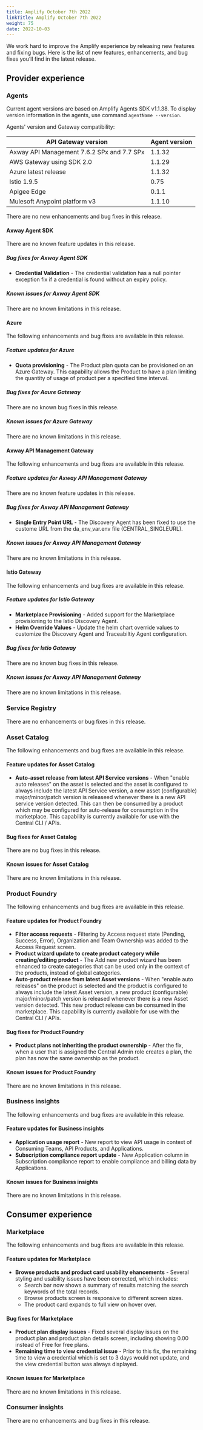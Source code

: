 ```yaml
---
title: Amplify October 7th 2022
linkTitle: Amplify October 7th 2022
weight: 75
date: 2022-10-03
---
```

We work hard to improve the Amplify experience by releasing new features and fixing bugs. Here is the list of new features, enhancements, and bug fixes you’ll find in the latest release.

## Provider experience

### Agents

Current agent versions are based on Amplify Agents SDK v1.1.38. To display version information in the agents, use command `agentName --version`.

Agents' version and Gateway compatibility:

| API Gateway version                        | Agent version|
|--------------------------------------------|--------------|
| Axway API Management 7.6.2 SPx and 7.7 SPx | 1.1.32       |
| AWS Gateway using SDK 2.0                  | 1.1.29       |
| Azure latest release                       | 1.1.32       |
| Istio 1.9.5                                | 0.75         |
| Apigee Edge                                | 0.1.1        |
| Mulesoft Anypoint platform v3              | 1.1.10       |

There are no new enhancements and bug fixes in this release.

#### Axway Agent SDK

There are no known feature updates in this release.

##### Bug fixes for Axway Agent SDK

* **Credential Validation** - The credential validation has a null pointer exception fix if a credential is found without an expiry policy.

##### Known issues for Axway Agent SDK

There are no known limitations in this release.

#### Azure

The following enhancements and bug fixes are available in this release.

##### Feature updates for Azure

* **Quota provisioning** - The Product plan quota can be provisioned on an Azure Gateway. This capability allows the Product to have a plan limiting the quantity of usage of product per a specified time interval.

##### Bug fixes for Aaure Gateway

There are no known bug fixes in this release.

##### Known issues for Azure Gateway

There are no known limitations in this release.

#### Axway API Management Gateway

The following enhancements and bug fixes are available in this release.

##### Feature updates for Axway API Management Gateway

There are no known feature updates in this release.

##### Bug fixes for Axway API Management Gateway

* **Single Entry Point URL** - The Discovery Agent has been fixed to use the custome URL from the da_env_var.env file (CENTRAL_SINGLEURL).

##### Known issues for Axway API Management Gateway

There are no known limitations in this release.

#### Istio Gateway

The following enhancements and bug fixes are available in this release.

##### Feature updates for Istio Gateway

* **Marketplace Provisioning** - Added support for the Marketplace provisioning to the Istio Discovery Agent.
* **Helm Override Values** - Update the helm chart override values to customize the Discovery Agent and Traceabiltiy Agent configuration.

##### Bug fixes for Istio Gateway

There are no known bug fixes in this release.

##### Known issues for Axway API Management Gateway

There are no known limitations in this release.

### Service Registry

There are no enhancements or bug fixes in this release.

### Asset Catalog

The following enhancements and bug fixes are available in this release.

#### Feature updates for Asset Catalog

* **Auto-asset release from latest API Service versions** - When "enable auto releases" on the asset is selected and the asset is configured to always include the latest API Service version, a new asset (configurable) major/minor/patch version is releaseed whenever there is a new API service version detected. This can then be consumed by a product which may be configured for auto-release for consumption in the marketplace. This capability is currently available for use with the Central CLI / APIs.

#### Bug fixes for Asset Catalog

There are no bug fixes in this release.

#### Known issues for Asset Catalog

There are no known limitations in this release.

### Product Foundry

The following enhancements and bug fixes are available in this release.

#### Feature updates for Product Foundry

* **Filter access requests** - Filtering by Access request state (Pending, Success, Error), Organization and Team Ownership was added to the Access Request screen.
* **Product wizard update to create product category while creating/editing product** - The Add new product wizard has been ehnanced to create categories that can be used only in the context of the products, instead of global categories.
* **Auto-product release from latest Asset versions** - When "enable auto releases" on the product is selected and the product is configured to always include the latest Asset version, a new product (configurable) major/minor/patch version is released whenever there is a new Asset version detected. This new product release can be consumed in the marketplace. This capability is currently available for use with the Central CLI / APIs.

#### Bug fixes for Product Foundry

* **Product plans not inheriting the product ownership** - After the fix, when a user that is assigned the Central Admin role creates a plan, the plan has now the same ownership as the product.

#### Known issues for Product Foundry

There are no known limitations in this release.

### Business insights

The following enhancements and bug fixes are available in this release.

#### Feature updates for Business insights

* **Application usage report** - New report to view API usage in context of Consuming Teams, API Products, and Applications.
* **Subscription compliance report update** - New Application column in Subscription compliance report to enable compliance and billing data by Applications.

#### Known issues for Business insights

There are no known limitations in this release.

## Consumer experience

### Marketplace

The following enhancements and bug fixes are available in this release.

#### Feature updates for Marketplace

* **Browse products and product card usability ehancements** - Several styling and usability issues have been corrected, which includes:
    * Search bar now shows a summary of results matching the search keywords of the total records.
    * Browse products screen is responsive to different screen sizes.
    * The product card expands to full view on hover over.

#### Bug fixes for Marketplace

* **Product plan display issues** - Fixed several display issues on the product plan and product plan details screen, including showing 0.00 instead of Free for free plans.
* **Remaining time to view credential issue** - Prior to this fix, the remaining time to view a credential which is set to 3 days would not update, and the view credential button was always displayed.

#### Known issues for Marketplace

There are no known limitations in this release.

### Consumer insights

There are no enhancements and bug fixes in this release.
